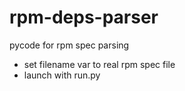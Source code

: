 rpm-deps-parser
===============

pycode for rpm spec parsing
* set filename var to real rpm spec file
* launch with run.py
